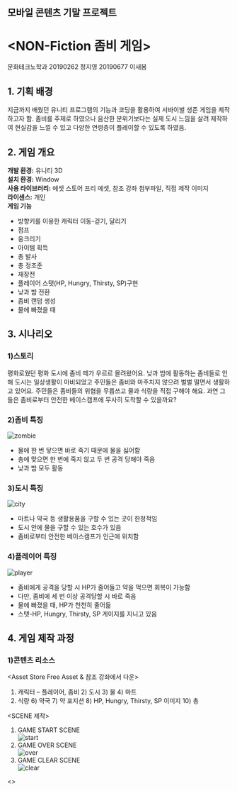 ## 모바일 콘텐츠 기말 프로젝트           
# <NON-Fiction 좀비 게임>
문화테크노학과 20190262 정지영 20190677 이새봄

## 1. 기획 배경  
지금까지 배웠던 유니티 프로그램의 기능과 코딩을 활용하여 서바이벌 생존 게임을 제작하고자 함. 좀비를 주제로 하였으나 음산한 분위기보다는 실제 도시 느낌을 살려 제작하여 현실감을 느낄 수 있고 다양한 연령층이 플레이할 수 있도록 하였음.

## 2. 게임 개요  
**개발 환경:** 유니티 3D  
**설치 환경:** Window  
**사용 라이브러리:** 에셋 스토어 프리 에셋, 참조 강좌 첨부파일, 직접 제작 이미지  
**라이센스:** 개인  
**게임 기능**   
* 방향키를 이용한 캐릭터 이동-걷기, 달리기
* 점프
* 웅크리기
* 아이템 획득
* 총 발사
* 총 정조준 
* 재장전
* 플레이어 스탯(HP, Hungry, Thirsty, SP)구현
* 낮과 밤 전환
* 좀비 랜덤 생성
* 물에 빠졌을 때

## 3. 시나리오  
### 1)스토리  
평화로웠던 평화 도시에 좀비 떼가 우르르 몰려왔어요. 낮과 밤에 활동하는 좀비들로 인해 도시는 일상생활이 마비되었고 주민들은 좀비와 마주치지 않으려 벌벌 떨면서 생활하고 있어요. 주민들은 좀비들의 위협을 무릅쓰고 물과 식량을 직접 구해야 해요. 과연 그들은 좀비로부터 안전한 베이스캠프에 무사히 도착할 수 있을까요?

### 2)좀비 특징  
![zombie](https://postfiles.pstatic.net/MjAyMTA2MTNfMTY3/MDAxNjIzNTU1OTM1MzM5.jvOGzcL4pAiiKTnPAAXfr4DD49_40oKplbmlsDJJczEg.iTssFPxS3sh6ApDWZ4AHVz6HNsgl6SmXZZcC0hoQhO4g.PNG.dltoqha684/zombie.png?type=w966)  
* 물에 한 번 닿으면 바로 죽기 때문에 물을 싫어함
* 총에 맞으면 한 번에 죽지 않고 두 번 공격 당해야 죽음 
* 낮과 밤 모두 활동

### 3)도시 특징  
![city](https://postfiles.pstatic.net/MjAyMTA2MTNfMTk5/MDAxNjIzNTU1Mzc0OTM1.MZn5fNEpk4KQN4CL45oEy_mYF0cjtIRoHOTWOsPDeBQg.kZZ0N1e1uHDfnTGeosg1KS7T0LWyzuxBPmqH533Jhicg.PNG.dltoqha684/city.png?type=w966)  
* 마트나 약국 등 생활용품을 구할 수 있는 곳이 한정적임 
* 도시 안에 물을 구할 수 있는 호수가 있음
* 좀비로부터 안전한 베이스캠프가 인근에 위치함  

### 4)플레이어 특징  
![player](https://blogfiles.pstatic.net/MjAyMTA2MTNfNTAg/MDAxNjIzNTU1OTM1MzM0.58uu2kWA6qc3vLHmYWqHaCKav13aTZ02SMtELs7R-gwg.Prz25Omh17XvzCcl3sQwU_FMfskizFibcM-7bDgbiesg.PNG.dltoqha684/player.png)  
* 좀비에게 공격을 당할 시 HP가 줄어들고 약을 먹으면 회복이 가능함
* 다만, 좀비에 세 번 이상 공격당할 시 바로 죽음 
* 물에 빠졌을 때, HP가 천천히 줄어듦
* 스탯-HP, Hungry, Thirsty, SP 게이지를 지니고 있음  

## 4. 게임 제작 과정  
### 1)콘텐츠 리소스  
<Asset Store Free Asset & 참조 강좌에서 다운>
1) 캐릭터 – 플레이어, 좀비 2) 도시 3) 물 4) 마트
5) 식량 6) 약국 7) 약 포지션 8) HP, Hungry, Thirsty, SP 이미지 10) 총

<SCENE 제작>
1) GAME START SCENE    
![start](https://blogfiles.pstatic.net/MjAyMTA2MTNfOTUg/MDAxNjIzNTU1OTM1MzAy.73OIS_NlW4u8BTi1thXzzhJEdp4a-6SaPEm3W6o5hGog.-O5EoAB234ab2pLdPonSs9jWqUV0g9e8QiQp2Jnzxygg.PNG.dltoqha684/start.png)    
2) GAME OVER SCENE  
![over](https://blogfiles.pstatic.net/MjAyMTA2MTNfMjM1/MDAxNjIzNTU1OTM1Mjk3.g_gwHFmqw-9ygubQGIjdtgGb_diyJKtzmdIdFXdTO88g.Dm2-0spdlxhghoSWTSP9dkbeYb7nJ6e7A_LDcOPO5ZEg.PNG.dltoqha684/over.png)    
3) GAME CLEAR SCENE    
![clear](https://blogfiles.pstatic.net/MjAyMTA2MTNfMjAg/MDAxNjIzNTU1OTM1Mjk3.NpAKQyQGRbbO2kiq5cn-xUkJ81txO-xFTCPHiu1rB_wg.fjHBUEWXrVeS0iBShuG_3BRFFOoUVibkuqTTzOTDtF4g.PNG.dltoqha684/clear.png)    

<>


 
